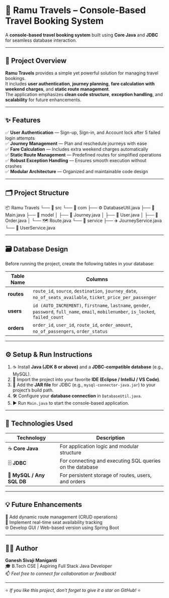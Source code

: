 # 🚗 Ramu Travels – Console-Based Travel Booking System

A **console-based travel booking system** built using **Core Java** and **JDBC** for seamless database interaction.

---

## 🧭 Project Overview

**Ramu Travels** provides a simple yet powerful solution for managing travel bookings.  
It includes **user authentication**, **journey planning**, **fare calculation with weekend charges**, and **static route management**.  
The application emphasizes **clean code structure**, **exception handling**, and **scalability** for future enhancements.

---

## ✨ Features

✅ **User Authentication** — Sign-up, Sign-in, and Account lock after 5 failed login attempts  
✅ **Journey Management** — Plan and reschedule journeys with ease  
✅ **Fare Calculation** — Includes extra weekend charges automatically  
✅ **Static Route Management** — Predefined routes for simplified operations  
✅ **Robust Exception Handling** — Ensures smooth execution without crashes  
✅ **Modular Architecture** — Organized and maintainable code design  

---

## 🗂️ Project Structure

📦 Ramu Travels
└── 📁 src
└── 📁 com
├── ⚙️ DatabaseUtil.java
├── 🚀 Main.java
├── 📁 model
│ ├── 🧳 Journey.java
│ ├── 👤 User.java
│ ├── 🧾 Order.java
│ └── 🗺️ Route.java
└── 📁 service
├── ✈️ JourneyService.java
└── 👥 UserService.java


---

## 🗃️ Database Design

Before running the project, create the following tables in your database:

| Table Name | Columns |
|-------------|----------|
| **routes** | `route_id`, `source`, `destination`, `journey_date`, `no_of_seats_available`, `ticket_price_per_passenger` |
| **users** | `id (AUTO_INCREMENT)`, `firstname`, `lastname`, `gender`, `password`, `full_name`, `email`, `mobilenumber`, `is_locked`, `failed_count` |
| **orders** | `order_id`, `user_id`, `route_id`, `order_amount`, `no_of_passengers`, `order_status` |

---

## ⚙️ Setup & Run Instructions

1. ☕ Install **Java (JDK 8 or above)** and a **JDBC-compatible database** (e.g., MySQL).  
2. 🧩 Import the project into your favorite **IDE (Eclipse / IntelliJ / VS Code)**.  
3. 📁 Add the **JAR file** for JDBC (e.g., `mysql-connector-java.jar`) to your project’s build path.  
4. 🛠️ Configure your **database connection** in `DatabaseUtil.java`.  
5. ▶️ Run `Main.java` to start the console-based application.  

---

## 🧰 Technologies Used

| Technology | Description |
|-------------|--------------|
| ☕ **Core Java** | For application logic and modular structure |
| 🗄️ **JDBC** | For connecting and executing SQL queries on the database |
| 🧩 **MySQL / Any SQL DB** | For persistent storage of routes, users, and orders |

---

## 💡 Future Enhancements

🚀 Add dynamic route management (CRUD operations)  
📅 Implement real-time seat availability tracking  
🌐 Develop GUI / Web-based version using Spring Boot  

---

## 👨‍💻 Author

**Ganesh Sivaji Maniganti**  
🎓 B.Tech CSE | Aspiring Full Stack Java Developer  
📫 _Feel free to connect for collaboration or feedback!_

---

⭐ *If you like this project, don’t forget to give it a star on GitHub!* ⭐
